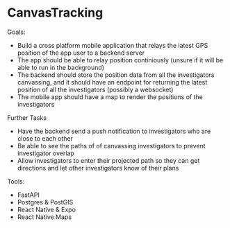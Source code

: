 # CanvasTracking

Goals:

- Build a cross platform mobile application that relays the latest GPS position of the app
user to a backend server
- The app should be able to relay position continiously (unsure if it will be able to
run in the background)
- The backend should store the position data from all the investigators canvassing,
and it should have an endpoint for returning the latest position of all the investigators (possibly a websocket)
- The mobile app should have a map to render the positions of the investigators


Further Tasks

- Have the backend send a push notification to investigators who are close to each other
- Be able to see the paths of of canvassing investigators to prevent investigator overlap
- Allow investigators to enter their projected path so they can get directions and let
other investigators know of their plans


Tools:
- FastAPI
- Postgres & PostGIS
- React Native & Expo
- React Native Maps